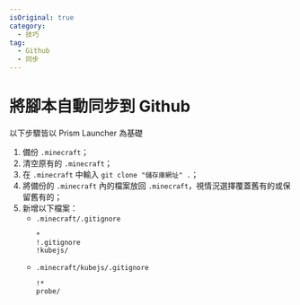 ```yaml
---
isOriginal: true
category:
  - 技巧
tag:
  - Github
  - 同步
---
```


# 將腳本自動同步到 Github

以下步驟皆以 Prism Launcher 為基礎

1. 備份 `.minecraft`；
2. 清空原有的 `.minecraft`；
3. 在 `.minecraft` 中輸入 `git clone "儲存庫網址" .`；
4. 將備份的 `.minecraft` 內的檔案放回 `.minecraft`，視情況選擇覆蓋舊有的或保留舊有的；
5. 新增以下檔案：
    - `.minecraft/.gitignore`
      ```
      *
      !.gitignore
      !kubejs/      
      ```
    - `.minecraft/kubejs/.gitignore`
      ```
      !*
      probe/
      ```